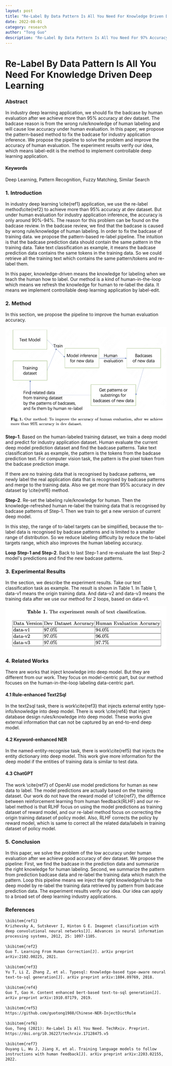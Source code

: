 ```yaml
---
layout: post
title: "Re-Label By Data Pattern Is All You Need For Knowledge Driven Deep Learning"
date: 2022-08-01
category: research
author: "Tong Guo"
description: "Re-Label By Data Pattern Is All You Need For 97% Accuracy"
---
```



# Re-Label By Data Pattern Is All You Need For Knowledge Driven Deep Learning

### Abstract
In industry deep learning application, we should fix the badcase by human evaluation after we achieve more than 95% accuracy at dev dataset. The badcase reason is from the wrong rule/knowledge of human labeling and will cause low accuracy under human evaluation. In this paper, we propose the pattern-based method to fix the badcase for industry application inference. We propose the pipeline to solve the problem and improve the accuracy of human evaluation. The experiment results verify our idea, which means label-edit is the method to implement controllable deep learning application.

#### Keywords

Deep Learning, Pattern Recognition, Fuzzy Matching, Similar Search

### 1. Introduction

In industry deep learning \cite{ref1} application, we use the re-label method\cite{ref2} to achieve more than 95% accuracy at dev dataset. But under human evaluation for industry application inference, the accuracy is only around 90%-94%. The reason for this problem can be found on the badcase review. In the badcase review, we find that the badcase is caused by wrong rule/knowledge of human labeling. In order to fix the badcase of training data. we propose the pattern-based re-label pipeline. The intuition is that the badcase prediction data should contain the same pattern in the training data. Take text classification as example, it means the badcase prediction data contains the same tokens in the training data. So we could retrieve all the training text which contains the same pattern/tokens and re-label them.

In this paper, knowledge-driven means the knowledge for labeling when we teach the human how to label. Our method is a kind of human-in-the-loop which means we refresh the knowledge for human to re-label the data. It means we implement controllable deep learning application by label-edit.

### 2. Method

In this section, we propose the pipeline to improve the human evaluation accuracy.

![fig1](/assets/png/relabel-by-pattern/fig1.png)

**Step-1**. Based on the human-labeled training dataset, we train a deep model and predict for industry application dataset. Human evaluate the current deep model prediction dataset and find the badcase patterns. Take text classification task as example, the pattern is the tokens from the badcase prediction text. For computer vision task, the pattern is the pixel token from the badcase prediction image.

If there are no training data that is recognised by badcase patterns, we newly label the real application data that is recognised by badcase patterns and merge to the training data. Also we get more than 95% accuracy in dev dataset by \cite{ref6} method.

**Step-2**. Re-set the labeling rule/knowledge for human. Then the knowledge-refreshed human re-label the training data that is recognised by badcase patterns of Step-1. Then we train to get a new version of current deep model.

In this step, the range of to-label targets can be simplified, because the to-label data is recognised by badcase patterns and is limited to a smaller range of distribution. So we reduce labeling difficulty by reduce the to-label targets range, which also improves the human labeling accuracy.

**Loop Step-1 and Step-2**. Back to last Step-1 and re-evaluate the last Step-2 model's predictions and find the new badcase patterns.  



### 3. Experimental Results
In the section, we describe the experiment results. Take our text classification task as example. The result is shown in Table 1. In Table 1, data-v1 means the origin training data. And data-v2 and data-v3 means the training data after we use our method for 2 loops, based on data-v1.

![table1](/assets/png/relabel-by-pattern/table1.png)

### 4. Related Works
There are works that inject knowledge into deep model. But they are different from our work. They focus on model-centric part, but our method focuses on the human-in-the-loop labeling data-centric part.

#### 4.1 Rule-enhanced Text2Sql
In the text2sql task, there is work\cite{ref3} that injects external entity type-info/knowledge into deep model. There is work \cite{ref4} that inject database design rules/knowledge into deep model. These works give external information that can not be captured by an end-to-end deep model.

#### 4.2 Keyword-enhanced NER
In the named-entity-recognise task, there is work\cite{ref5} that injects the entity dictionary into deep model. This work give more information for the deep model if the entities of training data is similar to test data.

#### 4.3 ChatGPT
The work \cite{ref7} of OpenAI use model predictions for human as new data to label. The model predictions are actually based on the training dataset. Our work do not have the reward model of \cite{ref7}, the differnce between reinforcement learning from human feedback(RLHF) and our re-label method is that RLHF focus on using the model predictions as training dataset of reward model, and our re-label method focus on correcting the origin training dataset of policy model. Also, RLHF corrects the policy by reward model, which is same to correct all the related data/labels in training dataset of policy model. 

### 5. Conclusion

In this paper, we solve the problem of the low accuracy under human evaluation after we achieve good accuracy of dev dataset. We propose the pipeline: First, we find the badcase in the prediction data and summarize the right knowledge for human labeling. Second, we summarize the pattern from prediction badcase data and re-label the training data which match the pattern. Loop this pipeline means we inject the right knowledge/rule to the deep model by re-label the training data retrieved by pattern from badcase prediction data. The experiment results verify our idea.
Our idea can apply to a broad set of deep learning industry applications.

### References
```
\bibitem{ref1}
Krizhevsky A, Sutskever I, Hinton G E. Imagenet classification with deep convolutional neural networks[J]. Advances in neural information processing systems, 2012, 25: 1097-1105.

\bibitem{ref2}
Guo T. Learning From Human Correction[J]. arXiv preprint arXiv:2102.00225, 2021.

\bibitem{ref3}
Yu T, Li Z, Zhang Z, et al. Typesql: Knowledge-based type-aware neural text-to-sql generation[J]. arXiv preprint arXiv:1804.09769, 2018.

\bibitem{ref4}
Guo T, Gao H. Content enhanced bert-based text-to-sql generation[J]. arXiv preprint arXiv:1910.07179, 2019.

\bibitem{ref5}
https://github.com/guotong1988/Chinese-NER-InjectDictRule

\bibitem{ref6}
Guo, Tong (2021): Re-Label Is All You Need. TechRxiv. Preprint. https://doi.org/10.36227/techrxiv.17128475.v5 

\bibitem{ref7}
Ouyang L, Wu J, Jiang X, et al. Training language models to follow instructions with human feedback[J]. arXiv preprint arXiv:2203.02155, 2022.
```
